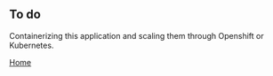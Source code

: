 ## To do 

Containerizing this application and scaling them through Openshift or Kubernetes.

[Home](./README.md)